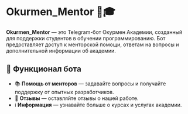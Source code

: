 # Okurmen_Mentor 🤖🎓

**Okurmen_Mentor** — это Telegram-бот Окурмен Академии, созданный для поддержки студентов в обучении программированию. Бот предоставляет доступ к менторской помощи, ответам на вопросы и дополнительной информации об академии.

## 🌟 Функционал бота

- 📚 **Помощь от менторов** — задавайте вопросы и получайте поддержку от опытных разработчиков.  
- 💬 **Отзывы** — оставляйте отзывы о нашей работе.  
- ℹ **Информация** — узнавайте больше о курсах и услугах академии.  


